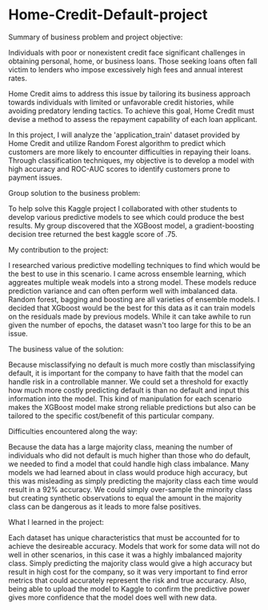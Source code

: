 

# Home-Credit-Default-project

Summary of business problem and project objective:

Individuals with poor or nonexistent credit face significant challenges in obtaining personal, home, or business loans. Those seeking loans often fall victim to lenders who impose excessively high fees and annual interest rates.

Home Credit aims to address this issue by tailoring its business approach towards individuals with limited or unfavorable credit histories, while avoiding predatory lending tactics. To achieve this goal, Home Credit must devise a method to assess the repayment capability of each loan applicant.

In this project, I will analyze the 'application_train' dataset provided by Home Credit and utilize Random Forest algorithm to predict which customers are more likely to encounter difficulties in repaying their loans. Through classification techniques, my objective is to develop a model with high accuracy and ROC-AUC scores to identify customers prone to payment issues.

Group solution to the business problem:

To help solve this Kaggle project I collaborated with other students to develop various predictive models to see which could produce the best results. My group discovered that the XGBoost model, a gradient-boosting decision tree returned the best kaggle score of .75.

My contribution to the project:

I researched various predictive modelling techniques to find which would be the best to use in this scenario. I came across ensemble learning, which aggreates multiple weak models into a strong model. These models reduce prediction variance and can often perform well with imbalanced data. Random forest, bagging and boosting are all varieties of ensemble models. I decided that XGboost would be the best for this data as it can train models on the residuals made by previous models. While it can take awhile to run given the number of epochs, the dataset wasn't too large for this to be an issue.

The business value of the solution:

Because misclassifying no default is much more costly than misclassifying default, it is important for the company to have faith that the model can handle risk in a controllable manner. We could set a threshold for exactly how much more costly predicting default is than no default and input this information into the model. This kind of manipulation for each scenario makes the XGBoost model make strong reliable predictions but also can be tailored to the specific cost/benefit of this particular company.

Difficulties encountered along the way:

Because the data has a large majority class, meaning the number of individuals who did not default is much higher than those who do default, we needed to find a model that could handle high class imbalance. Many models we had learned about in class would produce high accuracy, but this was misleading as simply predicting the majority class each time would result in a 92% accuracy. We could simply over-sample the minority class but creating synthetic observations to equal the amount in the majority class can be dangerous as it leads to more false positives.

What I learned in the project:

Each dataset has unique characteristics that must be accounted for to achieve the desireable accuracy. Models that work for some data will not do well in other scenarios, in this case it was a highly imbalanced majority class. Simply predicting the majority class would give a high accuracy but result in high cost for the company, so it was very important to find error metrics that could accurately represent the risk and true accuracy. Also, being able to upload the model to Kaggle to confirm the predictive power gives more confidence that the model does well with new data.
